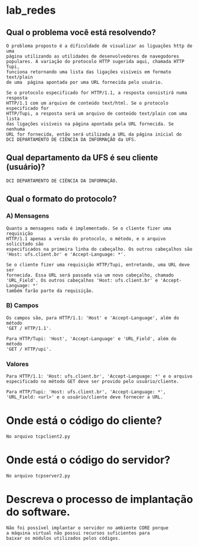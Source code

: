 # lab_redes

## Qual o problema você está resolvendo?

	O problema proposto é a dificuldade de visualizar as liguações http de uma
	página utilizando as utilidades de desenvolvedores de navegodores
	populares. A variação do protocolo HTTP sugerida aqui, chamada HTTP Tupi,
	funciona retornando uma lista das ligações visíveis em formato text/plain
	de uma  página apontada por uma URL fornecida pelo usuário.

	Se o protocolo especificado for HTTP/1.1, a resposta consistirá numa resposta
	HTTP/1.1 com um arquivo de conteúdo text/html. Se o protocolo especificado for 
	HTTP/Tupi, a resposta será um arquivo de conteúdo text/plain com uma lista
	das ligações visíveis na página apontada pela URL fornecida. Se nenhuma
	URL for fornecida, então será utilizada a URL da página inicial do
	DCI DEPARTAMENTO DE CIÊNCIA DA INFORMAÇÃO da UFS.

## Qual departamento da UFS é seu cliente (usuário)?

	DCI DEPARTAMENTO DE CIÊNCIA DA INFORMAÇÃO.

## Qual o formato do protocolo?

### A) Mensagens

	Quanto a mensagens nada é implementado. Se o cliente fizer uma requisição
	HTTP/1.1 apenas a versão do protocolo, o método, e o arquivo solicitado são 
	especificados na primeira linha do cabeçalho. Os outros cabeçalhos são
	'Host: ufs.client.br' e 'Accept-Language: *'.

	Se o cliente fizer uma requisição HTTP/Tupi, entretando, uma URL deve ser
	fornecida. Essa URL será passada via um novo cabeçalho, chamado 
	'URL_Field'. Os outros cabeçalhos 'Host: ufs.client.br' e 'Accept-Language: *'
	também farão parte da requisição.

### B) Campos

	Os campos são, para HTTP/1.1: 'Host' e 'Accept-Language', além do método
	'GET / HTTP/1.1'.
	
	Para HTTP/Tupi: 'Host', 'Accept-Language' e 'URL_Field', além do método
	'GET / HTTP/upi'.

### Valores

	Para HTTP/1.1: 'Host: ufs.client.br', 'Accept-Language: *' e o arquivo
	especificado no método GET deve ser provido pelo usuário/cliente.

	Para HTTP/Tupi: 'Host: ufs.client.br', 'Accept-Language: *', 
	'URL_Field: <url>' e o usuário/cliente deve fornecer a URL.

# Onde está o código do cliente?

	No arquivo tcpclient2.py

# Onde está o código do servidor?

	No arquivo tcpserver2.py

# Descreva o processo de implantação do software.

	Não foi possível implantar o servidor no ambiente CORE porque
	a máquina virtual não possui recursos suficientes para 
	baixar os módulos utilizados pelos códigos.
